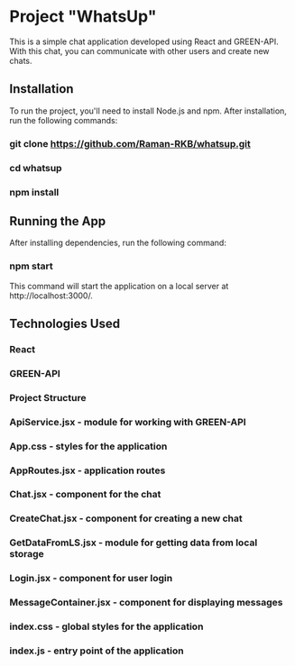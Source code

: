 # Project "WhatsUp"
This is a simple chat application developed using React and GREEN-API. With this chat, you can communicate with other users and create new chats.

## Installation
To run the project, you'll need to install Node.js and npm. After installation, run the following commands:

### git clone https://github.com/Raman-RKB/whatsup.git
### cd whatsup
### npm install

## Running the App
After installing dependencies, run the following command:

### npm start
This command will start the application on a local server at http://localhost:3000/.

## Technologies Used
### React
### GREEN-API
### Project Structure
### ApiService.jsx - module for working with GREEN-API
### App.css - styles for the application
### AppRoutes.jsx - application routes
### Chat.jsx - component for the chat
### CreateChat.jsx - component for creating a new chat
### GetDataFromLS.jsx - module for getting data from local storage
### Login.jsx - component for user login
### MessageContainer.jsx - component for displaying messages
### index.css - global styles for the application
### index.js - entry point of the application